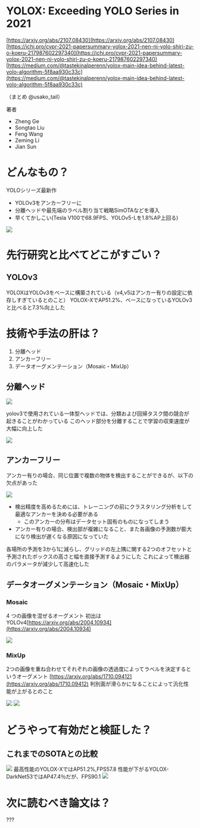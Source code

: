 # YOLOX: Exceeding YOLO Series in 2021
[https://arxiv.org/abs/2107.08430](https://arxiv.org/abs/2107.08430)
[https://ichi.pro/cvpr-2021-papersummary-yolox-2021-nen-ni-yolo-shiri-zu-o-koeru-217987602297340](https://ichi.pro/cvpr-2021-papersummary-yolox-2021-nen-ni-yolo-shiri-zu-o-koeru-217987602297340)
[https://medium.com/@tastekinalperenn/yolox-main-idea-behind-latest-yolo-algorithm-5f8aa930c33c](https://medium.com/@tastekinalperenn/yolox-main-idea-behind-latest-yolo-algorithm-5f8aa930c33c)

（まとめ @usako_tail）

著者
* Zheng Ge
* Songtao Liu
* Feng Wang
* Zeming Li
* Jian Sun

# どんなもの？

YOLOシリーズ最新作
* YOLOv3をアンカーフリーに
* 分離ヘッドや最先端のラベル割り当て戦略SimOTAなどを導入
* 早くてかしこい(Tesla V100で68.9FPS、YOLOv5-Lを1.8%AP上回る)

![](yolox/sota.png)

# 先行研究と比べてどこがすごい？

## YOLOv3 
YOLOXはYOLOv3をベースに構築されている（v4,v5はアンカー有りの設定に依存しすぎているとのこと）
YOLOX-XでAP51.2%、ベースになっているYOLOv3と比べると7.3%向上した

# 技術や手法の肝は？

1. 分離ヘッド
2. アンカーフリー
3. データオーグメンテーション（Mosaic・MixUp）

## 分離ヘッド

![](yolox/x3.png)

yolov3で使用されている一体型ヘッドでは、分類および回帰タスク間の競合が起きることがわかっている
このヘッド部分を分離することで学習の収束速度が大幅に向上した

![](yolox/x4.png)

## アンカーフリー

アンカー有りの場合、同じ位置で複数の物体を検出することができるが、以下の欠点があった

![](yolox/1.png)

 * 検出精度を高めるためには、トレーニングの前にクラスタリング分析をして最適なアンカーを決める必要がある
   * このアンカーの分布はデータセット固有のものになってしまう
 * アンカー有りの場合、検出部が複雑になること、また各画像の予測数が膨大になり検出が遅くなる原因になっていた

各場所の予測を3から1に減らし、グリッドの左上隅に関する2つのオフセットと予測されたボックスの高さと幅を直接予測するようにした
これによって検出器のパラメータが減少して高速化した

## データオーグメンテーション（Mosaic・MixUp）
### Mosaic
4 つの画像を混ぜるオーグメント
初出はYOLOv4[https://arxiv.org/abs/2004.10934](https://arxiv.org/abs/2004.10934)

![](yolox/mosaic.png)

### MixUp
2つの画像を重ね合わせてそれぞれの画像の透過度によってラベルを決定するというオーグメント
[https://arxiv.org/abs/1710.09412](https://arxiv.org/abs/1710.09412)
判別面が滑らかになることによって汎化性能が上がるとのこと

![](yolox/mixup.png)
![](yolox/mixup2.png)

# どうやって有効だと検証した？

## これまでのSOTAとの比較
![](yolox/sota.png)
最高性能のYOLOX-XではAP51.2%,FPS57.8
性能が下がるYOLOX-DarkNet53ではAP47.4％だが、FPS90.1
![](yolox/sota2.png)

# 次に読むべき論文は？

???
